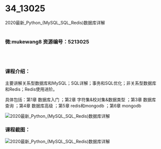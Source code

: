 # 34_13025
2020最新_Python_(MySQL_SQL_Redis)数据库详解
<br/></br>
<h3>微:mukewang8 资源编号：5213025</h3>
<br/></br>
<h3>课程介绍：</h3>
<p>主要讲解关系型<a title="查看与 数据库 相关的文章" target="_blank">数据库</a>和MySQL；SQL详解；事务和SQL优化；非关系型数据库和Redis；Redis使用进阶。</p>
<p>具体包括：第1章 数据库入门 ；第2章 字符集&amp;校对集&amp;数据类型 ；第3章 数据库查询 ；第4章 数据库高级 ；第5章 redis和mongodb ；第6章 mongodb</p>
<p><img src="https://www.ko996.com/wp-content/uploads/img/2020/05/2-73-300x172.png" alt="2020最新_Python_(MySQL_SQL_Redis)数据库详解"></p>
<div class="info-desc">
<h3>课程截图：</h3>
<p><img src="https://www.ko996.com/wp-content/uploads/img/2020/05/1-78.png" alt="2020最新_Python_(MySQL_SQL_Redis)数据库详解"></p>


			
</div>
